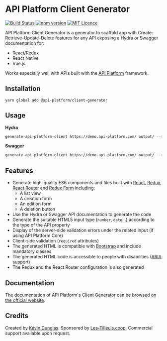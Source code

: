 # API Platform Client Generator

[![Build Status](https://travis-ci.org/api-platform/client-generator.svg?branch=master)](https://travis-ci.org/api-platform/client-generator)
[![npm version](https://badge.fury.io/js/%40api-platform%2Fclient-generator.svg)](https://badge.fury.io/js/%40api-platform%2Fclient-generator)
[![MIT Licence](https://badges.frapsoft.com/os/mit/mit.svg?v=103)](https://opensource.org/licenses/mit-license.php)

API Platform Client Generator is a generator to scaffold app with Create-Retrieve-Update-Delete features for any API exposing a Hydra or Swagger documentation for:
 * React/Redux
 * React Native
 * Vue.js

Works especially well with APIs built with the [API Platform](https://api-platform.com) framework.

## Installation

    yarn global add @api-platform/client-generator

## Usage

**Hydra**
```sh
generate-api-platform-client https://demo.api-platform.com/ output/ --resource Book
```

**Swagger**
```sh
generate-api-platform-client https://demo.api-platform.com/ output/ --resource Book --format swagger
```

## Features

* Generate high-quality ES6 components and files built with [React](https://facebook.github.io/react/), [Redux](http://redux.js.org), [React Router](https://reacttraining.com/react-router/) and [Redux Form](http://redux-form.com/) including:
  * A list view
  * A creation form
  * An edition form
  * A deletion button
* Use the Hydra or Swagger API documentation to generate the code
* Generate the suitable HTML5 input type (`number`, `date`...) according to the type of the API property
* Display of the server-side validation errors under the related input (if using API Platform Core)
* Client-side validation (`required` attributes)
* The generated HTML is compatible with [Bootstrap](https://getbootstrap.com/) and include mandatory classes
* The generated HTML code is accessible to people with disabilities ([ARIA](https://www.w3.org/WAI/intro/aria) support)
* The Redux and the React Router configuration is also generated

## Documentation

The documentation of API Platform's Client Generator can be browsed [on the official website](https://api-platform.com/docs/client-generator).

## Credits

Created by [Kévin Dunglas](https://dunglas.fr). Sponsored by [Les-Tilleuls.coop](https://les-tilleuls.coop).
Commercial support available upon request.
